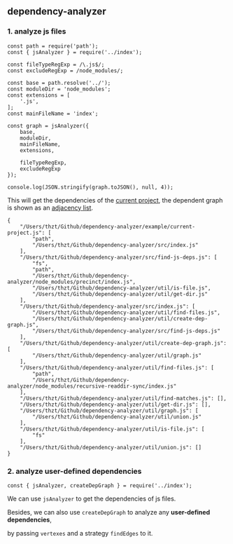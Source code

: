 ## dependency-analyzer

### 1. analyze js files

```
const path = require('path');
const { jsAnalyzer } = require('../index');

const fileTypeRegExp = /\.js$/;
const excludeRegExp = /node_modules/;

const base = path.resolve('../');
const moduleDir = 'node_modules';
const extensions = [
    '.js',
];
const mainFileName = 'index';

const graph = jsAnalyzer({
    base,
    moduleDir,
    mainFileName,
    extensions,

    fileTypeRegExp,
    excludeRegExp
});

console.log(JSON.stringify(graph.toJSON(), null, 4));
```

This will get the dependencies of the [current project](https://github.com/thzt/dependency-analyzer/blob/master/example/current-project.js), the dependent graph is shown as an [adjacency list](https://github.com/thzt/dependency-analyzer/blob/master/example/current-project.json).

```
{
    "/Users/thzt/Github/dependency-analyzer/example/current-project.js": [
        "path",
        "/Users/thzt/Github/dependency-analyzer/src/index.js"
    ],
    "/Users/thzt/Github/dependency-analyzer/src/find-js-deps.js": [
        "fs",
        "path",
        "/Users/thzt/Github/dependency-analyzer/node_modules/precinct/index.js",
        "/Users/thzt/Github/dependency-analyzer/util/is-file.js",
        "/Users/thzt/Github/dependency-analyzer/util/get-dir.js"
    ],
    "/Users/thzt/Github/dependency-analyzer/src/index.js": [
        "/Users/thzt/Github/dependency-analyzer/util/find-files.js",
        "/Users/thzt/Github/dependency-analyzer/util/create-dep-graph.js",
        "/Users/thzt/Github/dependency-analyzer/src/find-js-deps.js"
    ],
    "/Users/thzt/Github/dependency-analyzer/util/create-dep-graph.js": [
        "/Users/thzt/Github/dependency-analyzer/util/graph.js"
    ],
    "/Users/thzt/Github/dependency-analyzer/util/find-files.js": [
        "path",
        "/Users/thzt/Github/dependency-analyzer/node_modules/recursive-readdir-sync/index.js"
    ],
    "/Users/thzt/Github/dependency-analyzer/util/find-matches.js": [],
    "/Users/thzt/Github/dependency-analyzer/util/get-dir.js": [],
    "/Users/thzt/Github/dependency-analyzer/util/graph.js": [
        "/Users/thzt/Github/dependency-analyzer/util/union.js"
    ],
    "/Users/thzt/Github/dependency-analyzer/util/is-file.js": [
        "fs"
    ],
    "/Users/thzt/Github/dependency-analyzer/util/union.js": []
}
```

### 2. analyze user-defined dependencies

```
const { jsAnalyzer, createDepGraph } = require('../index');
```

We can use `jsAnalyzer` to get the dependencies of js files.

Besides, we can also use `createDepGraph` to analyze any **user-defined dependencies**, 

by passing `vertexes` and a strategy `findEdges` to it.